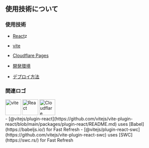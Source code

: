 ## 使用技術について
### 使用技術
- [React](https://reactjs.org/)z
- [vite](https://vitejs.dev/)
- [Cloudflare Pages](https://pages.cloudflare.com/)


- [開発環境]()
- [デプロイ方法]()

### 関連ロゴ
<div>
<img alt="vite" height="50px" width="50px" src="https://upload.wikimedia.org/wikipedia/commons/thumb/f/f1/Vitejs-logo.svg/2078px-Vitejs-logo.svg.png">
<img alt="React" height="50px" width="50px" src="https://upload.wikimedia.org/wikipedia/commons/thumb/a/a7/React-icon.svg/1200px-React-icon.svg.png">
<img alt="Cloudflare" height="50px" width="50px" src="https://www.cloudflare.com/img/logo-cloudflare-dark.svg">
</div>
- [@vitejs/plugin-react](https://github.com/vitejs/vite-plugin-react/blob/main/packages/plugin-react/README.md) uses [Babel](https://babeljs.io/) for Fast Refresh
- [@vitejs/plugin-react-swc](https://github.com/vitejs/vite-plugin-react-swc) uses [SWC](https://swc.rs/) for Fast Refresh
